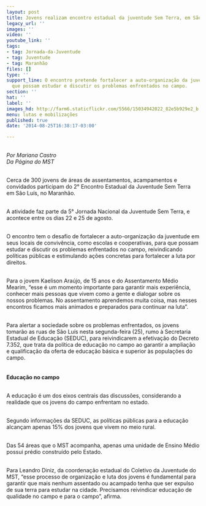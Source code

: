 ```yaml
---
layout: post
title: Jovens realizam encontro estadual da juventude Sem Terra, em São Luís
legacy_url: ''
images: ''
video: ''
youtube_link: ''
tags:
- tag: Jornada-da-Juventude
- tag: Juventude
- tag: Maranhão
files: []
type: ''
support_line: O encontro pretende fortalecer a auto-organização da juventude para
  que possam estudar e discutir os problemas enfrentados no campo.
section: ''
hat: ''
label: ''
images_hd: http://farm6.staticflickr.com/5566/15034942022_82e5b929e2_b.jpg
menu: lutas e mobilizações
published: true
date: '2014-08-25T16:38:17-03:00'

---
```

<p><br />
<em>Por Mariana Castro<br />
Da P&aacute;gina do MST</em></p>

<p><br />
Cerca de 300 jovens de &aacute;reas de assentamentos, acampamentos e convidados participam do 2&deg; Encontro Estadual da Juventude Sem Terra em S&atilde;o Lu&iacute;s, no Maranh&atilde;o.</p>

<p><br />
A atividade faz parte da 5&deg; Jornada Nacional da Juventude Sem Terra, e acontece entre os dias 22 e 25 de agosto.&nbsp;</p>

<p><br />
O encontro tem o desafio de fortalecer a auto-organiza&ccedil;&atilde;o da juventude em seus locais de conviv&ecirc;ncia, como escolas e cooperativas, para que possam estudar e discutir os problemas enfrentados no campo, reivindicando pol&iacute;ticas p&uacute;blicas e estimulando a&ccedil;&otilde;es concretas para fortalecer a luta por direitos.&nbsp;</p>

<p><br />
Para o jovem Kaelison Ara&uacute;jo, de 15 anos e do Assentamento M&eacute;dio Mearim,&nbsp;&ldquo;esse &eacute; um momento importante para garantir mais experi&ecirc;ncia, conhecer mais pessoas que vivem como a gente e dialogar sobre os nossos problemas. No assentamento aprendemos muita coisa, mas nesses encontros ficamos mais animados e preparados para continuar na luta&rdquo;.</p>

<p><br />
Para alertar a sociedade sobre os problemas enfrentados, os jovens tomar&atilde;o as ruas de S&atilde;o Lu&iacute;s nesta segunda-feira (25), rumo &agrave;&nbsp;Secretaria Estadual de Educa&ccedil;&atilde;o&nbsp;(SEDUC), para reivindicarem a efetiva&ccedil;&atilde;o do Decreto 7.352, que trata da pol&iacute;tica de educa&ccedil;&atilde;o no campo ao garantir a amplia&ccedil;&atilde;o e qualifica&ccedil;&atilde;o da oferta de educa&ccedil;&atilde;o b&aacute;sica e superior &agrave;s popula&ccedil;&otilde;es do campo.<br />
<br />
<br />
<strong>Educa&ccedil;&atilde;o no campo</strong></p>

<p><br />
A educa&ccedil;&atilde;o &eacute; um dos eixos centrais das discuss&otilde;es, considerando a realidade que os jovens do campo enfrentam no estado.&nbsp;</p>

<p><br />
Segundo informa&ccedil;&otilde;es da SEDUC, as pol&iacute;ticas p&uacute;blicas para a educa&ccedil;&atilde;o alcan&ccedil;am apenas 15% dos jovens que vivem no meio rural.</p>

<p><br />
Das 54 &aacute;reas que o MST acompanha, apenas uma unidade de Ensino M&eacute;dio possui pr&eacute;dio constru&iacute;do pelo Estado.</p>

<p><br />
Para Leandro Diniz, da coordena&ccedil;&atilde;o estadual do Coletivo da Juventude do MST, &ldquo;esse processo de organiza&ccedil;&atilde;o e luta dos jovens &eacute; fundamental para garantir que mais nenhum assentado ou acampado tenha que ser expulso de sua terra para estudar na cidade. Precisamos reivindicar educa&ccedil;&atilde;o de qualidade no campo e para o campo&rdquo;, afirma.</p>
